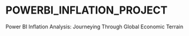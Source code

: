 # POWERBI_INFLATION_PROJECT
Power BI Inflation Analysis: Journeying Through Global Economic Terrain

